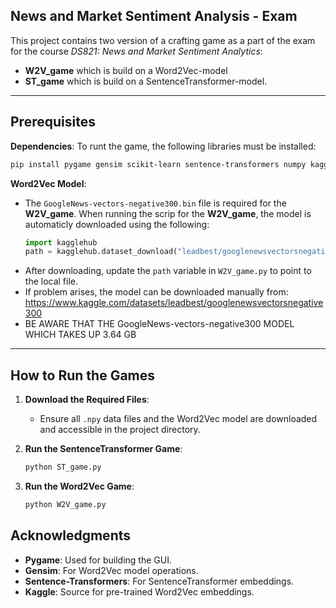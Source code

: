 ## **News and Market Sentiment Analysis - Exam**

This project contains two version of a crafting game as a part of the exam for the course *DS821: News and Market Sentiment Analytics*:
 - **W2V_game** which is build on a Word2Vec-model
 - **ST_game** which is build on a SentenceTransformer-model.


---

## **Prerequisites**


**Dependencies**:
   To runt the game, the following libraries must be installed:
   ```bash
   pip install pygame gensim scikit-learn sentence-transformers numpy kagglehub
   ```

**Word2Vec Model**:
    
   - The `GoogleNews-vectors-negative300.bin` file is required for the **W2V_game**. When running the scrip for the **W2V_game**, the model is automaticly downloaded using the following:
     ```python
     import kagglehub
     path = kagglehub.dataset_download("leadbest/googlenewsvectorsnegative300")
     ```
   - After downloading, update the `path` variable in `W2V_game.py` to point to the local file.
   - If problem arises, the model can be downloaded manually from: https://www.kaggle.com/datasets/leadbest/googlenewsvectorsnegative300
   - BE AWARE THAT THE GoogleNews-vectors-negative300 MODEL WHICH TAKES UP 3.64 GB


---

## **How to Run the Games**

1. **Download the Required Files**:
   - Ensure all `.npy` data files and the Word2Vec model are downloaded and accessible in the project directory.
   
2. **Run the SentenceTransformer Game**:
   ```bash
   python ST_game.py
   ```

3. **Run the Word2Vec Game**:
   ```bash
   python W2V_game.py
   ```


## **Acknowledgments**
- **Pygame**: Used for building the GUI.
- **Gensim**: For Word2Vec model operations.
- **Sentence-Transformers**: For SentenceTransformer embeddings.
- **Kaggle**: Source for pre-trained Word2Vec embeddings.


